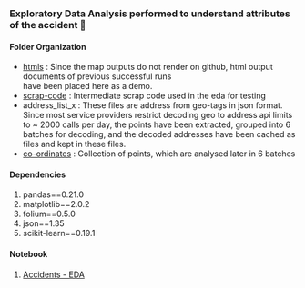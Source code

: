### Exploratory Data Analysis performed to understand attributes of the accident :snake:

#### Folder Organization

 -  [htmls](htmls)   	  : Since the map outputs do not render on github, html output documents of previous successful runs  
         	    have been placed here as a demo.  
 - [scrap-code](scrap)     : Intermediate scrap code used in the eda for testing
 - address_list_x : These files are address from geo-tags in json format. Since most service providers restrict
       	   	  decoding geo to address api limits to ~ 2000 calls per day, the points have been extracted, grouped into 6 batches		        	 for decoding, and the decoded addresses have been cached as files
			  and kept in these files.
 - [co-ordinates](sample-coordinates) : Collection of points, which are analysed later in 6 batches
    		    	  
#### Dependencies

  1) pandas==0.21.0
  2) matplotlib==2.0.2
  3) folium==0.5.0
  4) json==1.35
  5) scikit-learn==0.19.1

  
#### Notebook
  1) [Accidents - EDA](analysis-of-external-factors.ipynb)
     
